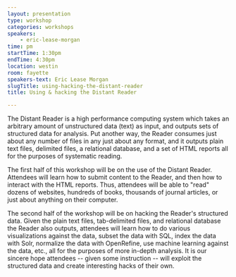 ```yaml
---
layout: presentation
type: workshop
categories: workshops
speakers:
    - eric-lease-morgan
time: pm
startTime: 1:30pm
endTime: 4:30pm
location: westin
room: fayette
speakers-text: Eric Lease Morgan
slugTitle: using-hacking-the-distant-reader
title: Using & hacking the Distant Reader

---
```

The Distant Reader is a high performance computing system which takes an arbitrary amount of unstructured data (text) as input, and outputs sets of structured data for analysis. Put another way, the Reader consumes just about any number of files in any just about any format, and it outputs plain text files, delimited files, a relational database, and a set of HTML reports all for the purposes of systematic reading.

The first half of this workshop will be on the use of the Distant Reader. Attendees will learn how to submit content to the Reader, and then how to interact with the HTML reports. Thus, attendees will be able to "read" dozens of websites, hundreds of books, thousands of journal articles, or just about anything on their computer.

The second half of the workshop will be on hacking the Reader's structured data. Given the plain text files, tab-delimited files, and relational database the Reader also outputs, attendees will learn how to do various visualizations against the data, subset the data with SQL, index the data with Solr, normalize the data with OpenRefine, use machine learning against the data, etc., all for the purposes of more in-depth analysis. It is our sincere hope attendees -- given some instruction -- will exploit the structured data and create interesting hacks of their own.

